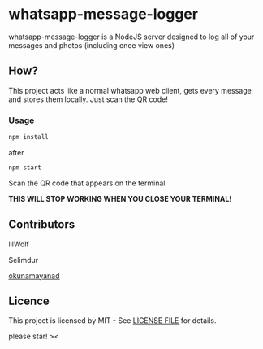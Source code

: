 # whatsapp-message-logger
whatsapp-message-logger is a NodeJS server designed to log all of your messages and photos (including once view ones)

## How?
This project acts like a normal whatsapp web client, gets every message and stores them locally. Just scan the QR code!

### Usage

```javascript
npm install
```
after 

```javascript
npm start
```

Scan the QR code that appears on the terminal

**THIS WILL STOP WORKING WHEN YOU CLOSE YOUR TERMINAL!**

## Contributors

lilWolf

Selimdur

[okunamayanad](https://redirect.okunamayanad.com)

## Licence

This project is licensed by MIT - See [LICENSE FILE](LICENSE) for details.

please star! ><
